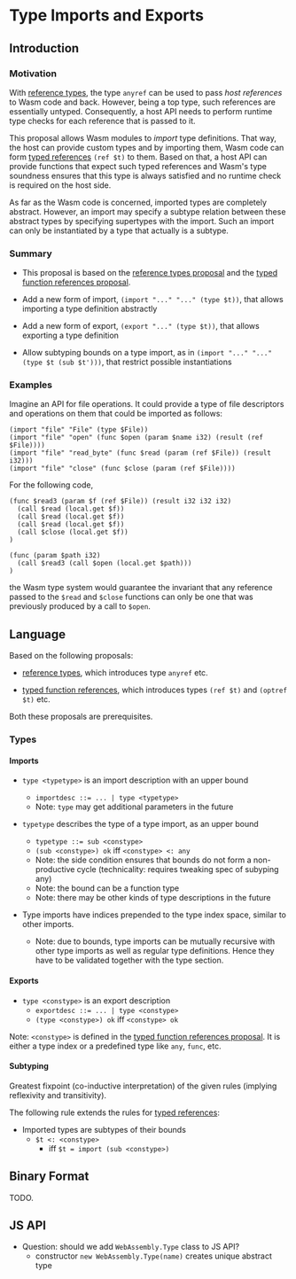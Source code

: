 # Type Imports and Exports

## Introduction

### Motivation

With [reference types](https://github.com/WebAssembly/reference-types), the type `anyref` can be used to pass *host references* to Wasm code and back.
However, being a top type, such references are essentially untyped.
Consequently, a host API needs to perform runtime type checks for each reference that is passed to it.

This proposal allows Wasm modules to *import* type definitions.
That way, the host can provide custom types and by importing them, Wasm code can form [typed references](https://github.com/WebAssembly/function-references) `(ref $t)` to them.
Based on that, a host API can provide functions that expect such typed references and Wasm's type soundness ensures that this type is always satisfied and no runtime check is required on the host side.

As far as the Wasm code is concerned, imported types are completely abstract.
However, an import may specify a subtype relation between these abstract types by specifying supertypes with the import.
Such an import can only be instantiated by a type that actually is a subtype.


### Summary

* This proposal is based on the [reference types proposal](https://github.com/WebAssembly/reference-types) and the [typed function references proposal](https://github.com/WebAssembly/function-references).

* Add a new form of import, `(import "..." "..." (type $t))`, that allows importing a type definition abstractly

* Add a new form of export, `(export "..." (type $t))`, that allows exporting a type definition

* Allow subtyping bounds on a type import, as in `(import "..." "..." (type $t (sub $t')))`, that restrict possible instantiations


### Examples

Imagine an API for file operations. It could provide a type of file descriptors and operations on them that could be imported as follows:
```wasm
(import "file" "File" (type $File))
(import "file" "open" (func $open (param $name i32) (result (ref $File))))
(import "file" "read_byte" (func $read (param (ref $File)) (result i32)))
(import "file" "close" (func $close (param (ref $File))))
```
For the following code,
```wasm
(func $read3 (param $f (ref $File)) (result i32 i32 i32)
  (call $read (local.get $f))
  (call $read (local.get $f))
  (call $read (local.get $f))
  (call $close (local.get $f))
)

(func (param $path i32)
  (call $read3 (call $open (local.get $path)))
)
```
the Wasm type system would guarantee the invariant that any reference passed to the `$read` and `$close` functions can only be one that was previously produced by a call to `$open`.


## Language

Based on the following proposals:

* [reference types](https://github.com/WebAssembly/reference-types), which introduces type `anyref` etc.

* [typed function references](https://github.com/WebAssembly/function-references), which introduces types `(ref $t)` and `(optref $t)` etc.

Both these proposals are prerequisites.


### Types

#### Imports

* `type <typetype>` is an import description with an upper bound
  - `importdesc ::= ... | type <typetype>`
  - Note: `type` may get additional parameters in the future

* `typetype` describes the type of a type import, as an upper bound
  - `typetype ::= sub <constype>`
  - `(sub <constype>) ok` iff `<constype> <: any`
  - Note: the side condition ensures that bounds do not form a non-productive cycle (technicality: requires tweaking spec of subyping any)
  - Note: the bound can be a function type
  - Note: there may be other kinds of type descriptions in the future

* Type imports have indices prepended to the type index space, similar to other imports.
  - Note: due to bounds, type imports can be mutually recursive with other type imports as well as regular type definitions. Hence they have to be validated together with the type section.


#### Exports

* `type <constype>` is an export description
  - `exportdesc ::= ... | type <constype>`
  - `(type <constype>) ok` iff `<constype> ok`

Note: `<constype>` is defined in the [typed function references proposal](https://github.com/WebAssembly/function-references). It is either a type index or a predefined type like `any`, `func`, etc.


#### Subtyping

Greatest fixpoint (co-inductive interpretation) of the given rules (implying reflexivity and transitivity).

The following rule extends the rules for [typed references](https://github.com/WebAssembly/function-references/proposals/function-references/Overview.md#subtyping):

* Imported types are subtypes of their bounds
  - `$t <: <constype>`
    - iff `$t = import (sub <constype>)`


## Binary Format

TODO.


## JS API

* Question: should we add `WebAssembly.Type` class to JS API?
  - constructor `new WebAssembly.Type(name)` creates unique abstract type
